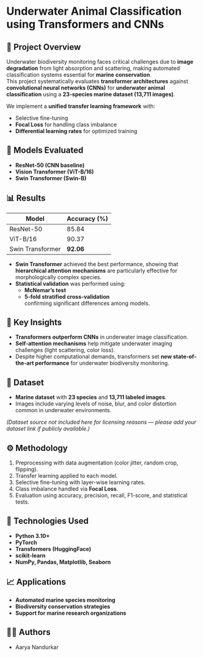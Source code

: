 # Underwater Animal Classification using Transformers and CNNs

## 📌 Project Overview
Underwater biodiversity monitoring faces critical challenges due to **image degradation** from light absorption and scattering, making automated classification systems essential for **marine conservation**.  
This project systematically evaluates **transformer architectures** against **convolutional neural networks (CNNs)** for **underwater animal classification** using a **23-species marine dataset (13,711 images)**.

We implement a **unified transfer learning framework** with:
- Selective fine-tuning  
- **Focal Loss** for handling class imbalance  
- **Differential learning rates** for optimized training  

## 🧪 Models Evaluated
- **ResNet-50 (CNN baseline)**
- **Vision Transformer (ViT-B/16)**
- **Swin Transformer (Swin-B)**

## 📊 Results
| Model            | Accuracy (%) |
|------------------|--------------|
| ResNet-50        | 85.84        |
| ViT-B/16         | 90.37        |
| Swin Transformer | **92.06**    |

- **Swin Transformer** achieved the best performance, showing that **hierarchical attention mechanisms** are particularly effective for morphologically complex species.  
- **Statistical validation** was performed using:
  - **McNemar’s test**  
  - **5-fold stratified cross-validation**  
  confirming significant differences among models.  

## 🔑 Key Insights
- **Transformers outperform CNNs** in underwater image classification.  
- **Self-attention mechanisms** help mitigate underwater imaging challenges (light scattering, color loss).  
- Despite higher computational demands, transformers set **new state-of-the-art performance** for underwater biodiversity monitoring.  

## 📂 Dataset
- **Marine dataset** with **23 species** and **13,711 labeled images**.  
- Images include varying levels of noise, blur, and color distortion common in underwater environments.  

*(Dataset source not included here for licensing reasons — please add your dataset link if publicly available.)*

## ⚙️ Methodology
1. Preprocessing with data augmentation (color jitter, random crop, flipping).  
2. Transfer learning applied to each model.  
3. Selective fine-tuning with layer-wise learning rates.  
4. Class imbalance handled via **Focal Loss**.  
5. Evaluation using accuracy, precision, recall, F1-score, and statistical tests.  

## 🚀 Technologies Used
- **Python 3.10+**
- **PyTorch**
- **Transformers (HuggingFace)**
- **scikit-learn**
- **NumPy, Pandas, Matplotlib, Seaborn**

## 📈 Applications
- **Automated marine species monitoring**  
- **Biodiversity conservation strategies**  
- **Support for marine research organizations**  

## 🧑‍💻 Authors
- Aarya Nandurkar  
